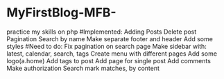 # MyFirstBlog-MFB-
practice my skills on php
#Implemented:
Adding Posts
Delete post
Pagination
Search by name
Make separate footer and header
Add some styles
#Need to do:
Fix pagination on search page
Make sidebar with: latest, calendar, search, tags
Create menu with different pages
Add some logo(a.home)
Add tags to post
Add page for single post
Add comments
Make authorization
Search mark matches, by content 

